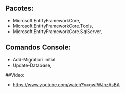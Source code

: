 ## Pacotes:

- Microsoft.EntityFrameworkCore,
- Microsoft.EntityFrameworkCore.Tools,
- Microsoft.EntityFrameworkCore.SqlServer,

## Comandos Console:

- Add-Migration initial
- Update-Database,

##Video:

- https://www.youtube.com/watch?v=gwfWJhzAsBA
